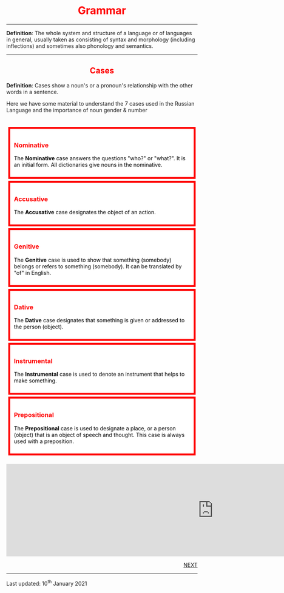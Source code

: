 <div class="container">
<h1 style="text-align:center; color:red;">Grammar</h1>
 <hr>
 <p> <b>Definition</b>: The whole system and structure of a language or of languages in general, usually taken as consisting of syntax and morphology (including inflections) and sometimes also phonology and semantics. </p>
<hr>
<h2 style="text-align:center; color:red;">Cases</h2>

 <p></p>
 <p> <b>Definition</b>: Cases show a noun's or a pronoun's relationship with the other words in a sentence. 
<p>Here we have some material to understand the 7 cases used in the Russian Language and the importance of noun gender & number</p>
<br>
<style>
.case {
  background-color: white;
  color: black;
  border: 5px solid red;
  margin: 5px;
  padding: 10px;
}
</style>
<body>

<div class="case">
<h3 style="color:red;">Nominative</h3>
<p>The <b>Nominative</b> case answers the questions "who?" or "what?". It is an initial form. All dictionaries give nouns in the nominative.</p>
</div> 

<div class="case">
<h3 style="color:red;">Accusative</h3>
<p>The <b>Accusative</b> case designates the object of an action.</p>
</div>

<div class="case">
<h3 style="color:red;">Genitive</h3>
<p>The <b>Genitive</b> case is used to show that something (somebody) belongs or refers to something (somebody). It can be translated by "of" in English.</p>
</div>

<div class="case">
<h3 style="color:red;">Dative</h3>
 <p>The <b>Dative</b> case designates that something is given or addressed to the person (object).</p>
</div>

<div class="case">
<h3 style="color:red;">Instrumental</h3>
<p>The <b>Instrumental</b> case is used to denote an instrument that helps to make something.</p>
</div>

<div class="case">
<h3 style="color:red;">Prepositional</h3>
<p>The <b>Prepositional</b> case is used to designate a place, or a person (object) that is an object of speech and thought. This case is always used with a preposition.</p>
</div>
<br>
<iframe src="https://h5p.org/h5p/embed/1084475" width="1090" height="244" frameborder="0" allowfullscreen="allowfullscreen" allow="geolocation *; microphone *; camera *; midi *; encrypted-media *"></iframe><script src="https://h5p.org/sites/all/modules/h5p/library/js/h5p-resizer.js" charset="UTF-8"></script>
<br>
<div class="container">
<p> <a style="float:right;" href="https://jameslock98.github.io/SML5202-2020-Final-JamesLock/page4.html" class="btn2"> NEXT </a> </p>
<div style="clear:both;"> </div>
 </div>

 <hr>  
  <p> Last updated: 10<sup>th</sup> January 2021 </p>
